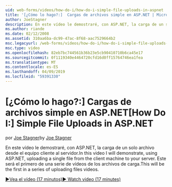```yaml
---
uid: web-forms/videos/how-do-i/how-do-i-simple-file-uploads-in-aspnet
title: '[¿Cómo lo hago?:]  Cargas de archivos simple en ASP.NET | Microsoft Docs'
author: JoeStagner
description: En este vídeo le demostraré, con ASP.NET, la carga de un solo archivo desde el equipo cliente al servidor. Este será el primero de una serie de carga...
ms.author: riande
ms.date: 02/12/2008
ms.assetid: 310aa6ba-dc99-47ac-8f68-aac7529664b2
msc.legacyurl: /web-forms/videos/how-do-i/how-do-i-simple-file-uploads-in-aspnet
msc.type: video
ms.openlocfilehash: 82eb7bc744561b36b23e5cb90410710b6ca45e17
ms.sourcegitcommit: 0f1119340e4464720cfd16d0ff15764746ea1fea
ms.translationtype: MT
ms.contentlocale: es-ES
ms.lasthandoff: 04/09/2019
ms.locfileid: "59391330"
---
```

# <a name="how-do-i--simple-file-uploads-in-aspnet"></a><span data-ttu-id="aab9f-104">[¿Cómo lo hago?:]  Cargas de archivos simple en ASP.NET</span><span class="sxs-lookup"><span data-stu-id="aab9f-104">[How Do I:]  Simple File Uploads in ASP.NET</span></span>

<span data-ttu-id="aab9f-105">por [Joe Stagner](https://github.com/JoeStagner)</span><span class="sxs-lookup"><span data-stu-id="aab9f-105">by [Joe Stagner](https://github.com/JoeStagner)</span></span>

<span data-ttu-id="aab9f-106">En este vídeo le demostraré, con ASP.NET, la carga de un solo archivo desde el equipo cliente al servidor.</span><span class="sxs-lookup"><span data-stu-id="aab9f-106">In this video I will demonstrate, using ASP.NET, uploading a single file from the client machine to your server.</span></span> <span data-ttu-id="aab9f-107">Este será el primero de una serie de vídeos de los archivos de carga.</span><span class="sxs-lookup"><span data-stu-id="aab9f-107">This will be the first in a series of uploading files videos.</span></span>

[<span data-ttu-id="aab9f-108">&#9654;Vea el vídeo (17 minutos)</span><span class="sxs-lookup"><span data-stu-id="aab9f-108">&#9654; Watch video (17 minutes)</span></span>](https://channel9.msdn.com/Blogs/ASP-NET-Site-Videos/how-do-i-simple-file-uploads-in-aspnet)
